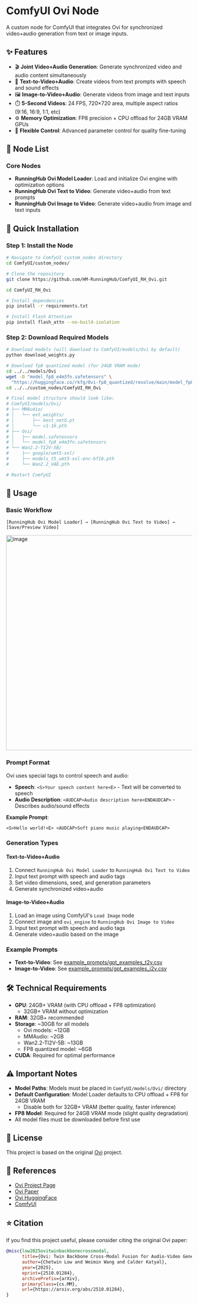 # ComfyUI Ovi Node

A custom node for ComfyUI that integrates Ovi for synchronized video+audio generation from text or image inputs.

## ✨ Features

* 🎬 **Joint Video+Audio Generation**: Generate synchronized video and audio content simultaneously
* 📝 **Text-to-Video+Audio**: Create videos from text prompts with speech and sound effects
* 🖼️ **Image-to-Video+Audio**: Generate videos from image and text inputs
* ⏱️ **5-Second Videos**: 24 FPS, 720×720 area, multiple aspect ratios (9:16, 16:9, 1:1, etc)
* ⚙️ **Memory Optimization**: FP8 precision + CPU offload for 24GB VRAM GPUs
* 🚀 **Flexible Control**: Advanced parameter control for quality fine-tuning

## 🔧 Node List

### Core Nodes
* **RunningHub Ovi Model Loader**: Load and initialize Ovi engine with optimization options
* **RunningHub Ovi Text to Video**: Generate video+audio from text prompts
* **RunningHub Ovi Image to Video**: Generate video+audio from image and text inputs

## 🚀 Quick Installation

### Step 1: Install the Node

```bash
# Navigate to ComfyUI custom_nodes directory
cd ComfyUI/custom_nodes/

# Clone the repository
git clone https://github.com/HM-RunningHub/ComfyUI_RH_Ovi.git

cd ComfyUI_RH_Ovi

# Install dependencies
pip install -r requirements.txt

# Install Flash Attention
pip install flash_attn --no-build-isolation
```

### Step 2: Download Required Models

```bash
# Download models (will download to ComfyUI/models/Ovi by default)
python download_weights.py

# Download fp8 quantized model (for 24GB VRAM mode)
cd ../../models/Ovi
wget -O "model_fp8_e4m3fn.safetensors" \
  "https://huggingface.co/rkfg/Ovi-fp8_quantized/resolve/main/model_fp8_e4m3fn.safetensors"
cd ../../custom_nodes/ComfyUI_RH_Ovi

# Final model structure should look like:
# ComfyUI/models/Ovi/
# ├── MMAudio/
# │   └── ext_weights/
# │       ├── best_netG.pt
# │       └── v1-16.pth
# ├── Ovi/
# │   ├── model.safetensors
# │   └── model_fp8_e4m3fn.safetensors
# └── Wan2.2-TI2V-5B/
#     ├── google/umt5-xxl/
#     ├── models_t5_umt5-xxl-enc-bf16.pth
#     └── Wan2.2_VAE.pth

# Restart ComfyUI
```

## 📖 Usage

### Basic Workflow

```
[RunningHub Ovi Model Loader] → [RunningHub Ovi Text to Video] → [Save/Preview Video]

```
<img width="1159" height="583" alt="image" src="https://github.com/user-attachments/assets/1cc83355-6253-413e-84e4-ba7582dccdf6" />


### Prompt Format

Ovi uses special tags to control speech and audio:

* **Speech**: `<S>Your speech content here<E>` - Text will be converted to speech
* **Audio Description**: `<AUDCAP>Audio description here<ENDAUDCAP>` - Describes audio/sound effects

**Example Prompt**:
```
<S>Hello world!<E> <AUDCAP>Soft piano music playing<ENDAUDCAP>
```

### Generation Types

#### Text-to-Video+Audio
1. Connect `RunningHub Ovi Model Loader` to `RunningHub Ovi Text to Video`
2. Input text prompt with speech and audio tags
3. Set video dimensions, seed, and generation parameters
4. Generate synchronized video+audio

#### Image-to-Video+Audio
1. Load an image using ComfyUI's `Load Image` node
2. Connect image and `ovi_engine` to `RunningHub Ovi Image to Video`
3. Input text prompt with speech and audio tags
4. Generate video+audio based on the image

### Example Prompts

* **Text-to-Video**: See [example_prompts/gpt_examples_t2v.csv](example_prompts/gpt_examples_t2v.csv)
* **Image-to-Video**: See [example_prompts/gpt_examples_i2v.csv](example_prompts/gpt_examples_i2v.csv)

## 🛠️ Technical Requirements

* **GPU**: 24GB+ VRAM (with CPU offload + FP8 optimization)
  * 32GB+ VRAM without optimization
* **RAM**: 32GB+ recommended
* **Storage**: ~30GB for all models
  * Ovi models: ~12GB
  * MMAudio: ~2GB
  * Wan2.2-TI2V-5B: ~13GB
  * FP8 quantized model: ~6GB
* **CUDA**: Required for optimal performance

## ⚠️ Important Notes

* **Model Paths**: Models must be placed in `ComfyUI/models/Ovi/` directory
* **Default Configuration**: Model Loader defaults to CPU offload + FP8 for 24GB VRAM
  * Disable both for 32GB+ VRAM (better quality, faster inference)
* **FP8 Model**: Required for 24GB VRAM mode (slight quality degradation)
* All model files must be downloaded before first use

## 📄 License

This project is based on the original [Ovi](https://github.com/character-ai/Ovi) project.

## 🔗 References

* [Ovi Project Page](https://aaxwaz.github.io/Ovi/)
* [Ovi Paper](https://arxiv.org/abs/2510.01284)
* [Ovi HuggingFace](https://huggingface.co/chetwinlow1/Ovi)
* [ComfyUI](https://github.com/comfyanonymous/ComfyUI)

## ⭐ Citation

If you find this project useful, please consider citing the original Ovi paper:

```bibtex
@misc{low2025ovitwinbackbonecrossmodal,
      title={Ovi: Twin Backbone Cross-Modal Fusion for Audio-Video Generation}, 
      author={Chetwin Low and Weimin Wang and Calder Katyal},
      year={2025},
      eprint={2510.01284},
      archivePrefix={arXiv},
      primaryClass={cs.MM},
      url={https://arxiv.org/abs/2510.01284}, 
}
```
